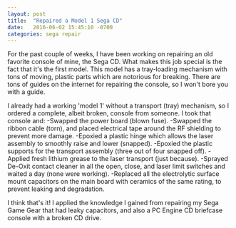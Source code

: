 ```yaml
---
layout: post
title:  "Repaired a Model 1 Sega CD"
date:   2016-06-02 15:45:10 -0700
categories: sega repair
---
```

For the past couple of weeks, I have been working on repairing an old favorite console of mine, the Sega CD. What makes this job special is the fact that it's the first model. This model has a tray-loading mechanism with tons of moving, plastic parts which are notorious for breaking. There are tons of guides on the internet for repairing the console, so I won't bore you with a guide.

I already had a working 'model 1' without a transport (tray) mechanism, so I ordered a complete, albeit broken, console from someone. I took that console and:
-Swapped the power board (blown fuse).
-Swapped the ribbon cable (torn), and placed electrical tape around the RF shielding to prevent more damage.
-Epoxied a plastic hinge which allows the laser assembly to smoothly raise and lower (snapped).
-Epoxied the plastic supports for the transport assembly (three out of four snapped off).
-Applied fresh lithium grease to the laser transport (just because).
-Sprayed De-Oxit contact cleaner in all the open, close, and laser limit switches and waited a day (none were working).
-Replaced all the electrolytic surface mount capacitors on the main board with ceramics of the same rating, to prevent leaking and degradation.

I think that's it! I applied the knowledge I gained from repairing my Sega Game Gear that had leaky capacitors, and also a PC Engine CD briefcase console with a broken CD drive.
